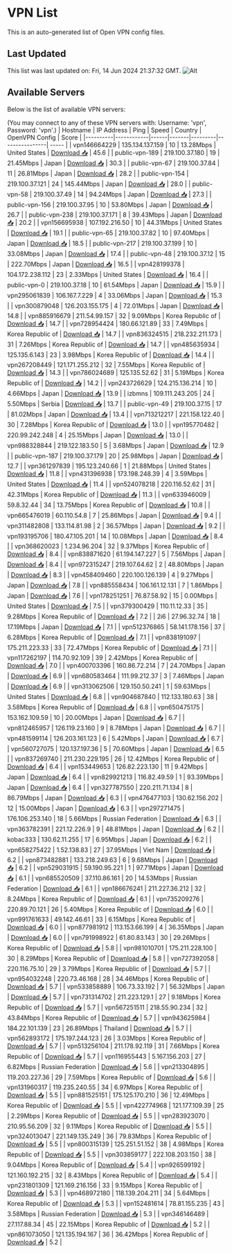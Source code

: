 # VPN List

This is an auto-generated list of Open VPN config files.

## Last Updated

This list was last updated on: Fri, 14 Jun 2024 21:37:32 GMT.
![Alt](https://repobeats.axiom.co/api/embed/186b98318ef1479477931607c1ad7d823f12451f.svg "Repobeats analytics image")

## Available Servers

Below is the list of available VPN servers:

(You may connect to any of these VPN servers with: Username: 'vpn', Password: 'vpn'.)
| Hostname | IP Address | Ping | Speed | Country | OpenVPN Config | Score |
|----------|------------|------|-------|---------|----------------| ----- |
| vpn146664229 | 135.134.137.159 | 10 | 13.28Mbps | United States | [Download 📥](./configs/server_0_US.ovpn) | 45.6 |
| public-vpn-189 | 219.100.37.180 | 19 | 21.45Mbps | Japan | [Download 📥](./configs/server_1_JP.ovpn) | 30.3 |
| public-vpn-67 | 219.100.37.84 | 11 | 26.81Mbps | Japan | [Download 📥](./configs/server_2_JP.ovpn) | 28.2 |
| public-vpn-154 | 219.100.37.121 | 24 | 145.44Mbps | Japan | [Download 📥](./configs/server_3_JP.ovpn) | 28.0 |
| public-vpn-58 | 219.100.37.49 | 14 | 94.24Mbps | Japan | [Download 📥](./configs/server_4_JP.ovpn) | 27.3 |
| public-vpn-156 | 219.100.37.95 | 10 | 53.80Mbps | Japan | [Download 📥](./configs/server_5_JP.ovpn) | 26.7 |
| public-vpn-238 | 219.100.37.171 | 8 | 39.43Mbps | Japan | [Download 📥](./configs/server_6_JP.ovpn) | 20.2 |
| vpn156695938 | 107.192.216.50 | 10 | 44.31Mbps | United States | [Download 📥](./configs/server_7_US.ovpn) | 19.1 |
| public-vpn-65 | 219.100.37.82 | 10 | 97.40Mbps | Japan | [Download 📥](./configs/server_8_JP.ovpn) | 18.5 |
| public-vpn-217 | 219.100.37.199 | 10 | 33.08Mbps | Japan | [Download 📥](./configs/server_9_JP.ovpn) | 17.4 |
| public-vpn-48 | 219.100.37.12 | 15 | 222.70Mbps | Japan | [Download 📥](./configs/server_10_JP.ovpn) | 16.5 |
| vpn428199378 | 104.172.238.112 | 23 | 2.33Mbps | United States | [Download 📥](./configs/server_11_US.ovpn) | 16.4 |
| public-vpn-0 | 219.100.37.18 | 10 | 61.54Mbps | Japan | [Download 📥](./configs/server_12_JP.ovpn) | 15.9 |
| vpn295061839 | 106.167.7.229 | 4 | 33.06Mbps | Japan | [Download 📥](./configs/server_13_JP.ovpn) | 15.3 |
| vpn300879048 | 126.203.155.175 | 4 | 72.01Mbps | Japan | [Download 📥](./configs/server_14_JP.ovpn) | 14.8 |
| vpn885916679 | 211.54.99.157 | 32 | 9.09Mbps | Korea Republic of | [Download 📥](./configs/server_15_KR.ovpn) | 14.7 |
| vpn728954424 | 180.66.121.89 | 33 | 7.49Mbps | Korea Republic of | [Download 📥](./configs/server_16_KR.ovpn) | 14.7 |
| vpn836324515 | 218.232.211.173 | 31 | 7.26Mbps | Korea Republic of | [Download 📥](./configs/server_17_KR.ovpn) | 14.7 |
| vpn485635934 | 125.135.6.143 | 23 | 3.98Mbps | Korea Republic of | [Download 📥](./configs/server_18_KR.ovpn) | 14.4 |
| vpn267208449 | 121.171.255.212 | 32 | 7.55Mbps | Korea Republic of | [Download 📥](./configs/server_19_KR.ovpn) | 14.3 |
| vpn786024689 | 125.135.52.62 | 31 | 5.19Mbps | Korea Republic of | [Download 📥](./configs/server_20_KR.ovpn) | 14.2 |
| vpn243726629 | 124.215.136.214 | 10 | 4.66Mbps | Japan | [Download 📥](./configs/server_21_JP.ovpn) | 13.9 |
| izbmns | 109.111.243.205 | 24 | 5.50Mbps | Serbia | [Download 📥](./configs/server_22_RS.ovpn) | 13.7 |
| public-vpn-49 | 219.100.37.15 | 17 | 81.02Mbps | Japan | [Download 📥](./configs/server_23_JP.ovpn) | 13.4 |
| vpn713212217 | 221.158.122.40 | 30 | 7.28Mbps | Korea Republic of | [Download 📥](./configs/server_24_KR.ovpn) | 13.0 |
| vpn195770482 | 220.99.242.248 | 4 | 25.15Mbps | Japan | [Download 📥](./configs/server_25_JP.ovpn) | 13.0 |
| vpn988328844 | 219.122.183.50 | 5 | 3.68Mbps | Japan | [Download 📥](./configs/server_26_JP.ovpn) | 12.9 |
| public-vpn-187 | 219.100.37.179 | 20 | 25.98Mbps | Japan | [Download 📥](./configs/server_27_JP.ovpn) | 12.7 |
| vpn361297839 | 195.123.240.66 | 1 | 21.88Mbps | United States | [Download 📥](./configs/server_28_US.ovpn) | 11.8 |
| vpn431396938 | 173.198.248.39 | 4 | 3.59Mbps | United States | [Download 📥](./configs/server_29_US.ovpn) | 11.4 |
| vpn524078218 | 220.116.52.62 | 31 | 42.31Mbps | Korea Republic of | [Download 📥](./configs/server_30_KR.ovpn) | 11.3 |
| vpn633946009 | 59.8.32.44 | 34 | 13.75Mbps | Korea Republic of | [Download 📥](./configs/server_31_KR.ovpn) | 10.8 |
| vpn665476019 | 60.110.54.8 | 7 | 25.86Mbps | Japan | [Download 📥](./configs/server_32_JP.ovpn) | 9.4 |
| vpn311482808 | 133.114.81.98 | 2 | 36.57Mbps | Japan | [Download 📥](./configs/server_33_JP.ovpn) | 9.2 |
| vpn193195706 | 180.47.105.201 | 14 | 10.08Mbps | Japan | [Download 📥](./configs/server_34_JP.ovpn) | 8.4 |
| vpn368620023 | 1.234.96.204 | 32 | 9.37Mbps | Korea Republic of | [Download 📥](./configs/server_35_KR.ovpn) | 8.4 |
| vpn838871620 | 61.194.147.227 | 5 | 7.56Mbps | Japan | [Download 📥](./configs/server_36_JP.ovpn) | 8.4 |
| vpn972315247 | 219.107.64.62 | 2 | 48.80Mbps | Japan | [Download 📥](./configs/server_37_JP.ovpn) | 8.3 |
| vpn458409460 | 220.100.126.139 | 4 | 9.27Mbps | Japan | [Download 📥](./configs/server_38_JP.ovpn) | 7.8 |
| vpn885558434 | 106.161.12.131 | 7 | 1.86Mbps | Japan | [Download 📥](./configs/server_39_JP.ovpn) | 7.6 |
| vpn178251251 | 76.87.58.92 | 15 | 0.00Mbps | United States | [Download 📥](./configs/server_40_US.ovpn) | 7.5 |
| vpn379300429 | 110.11.12.33 | 35 | 9.28Mbps | Korea Republic of | [Download 📥](./configs/server_41_KR.ovpn) | 7.2 |
| 2i6 | 27.96.32.74 | 18 | 17.19Mbps | Japan | [Download 📥](./configs/server_42_JP.ovpn) | 7.1 |
| vpn512376865 | 58.141.178.156 | 37 | 6.28Mbps | Korea Republic of | [Download 📥](./configs/server_43_KR.ovpn) | 7.1 |
| vpn838191097 | 175.211.223.33 | 33 | 72.47Mbps | Korea Republic of | [Download 📥](./configs/server_44_KR.ovpn) | 7.1 |
| vpn117262197 | 114.70.92.109 | 39 | 2.42Mbps | Korea Republic of | [Download 📥](./configs/server_45_KR.ovpn) | 7.0 |
| vpn400703396 | 160.86.72.214 | 7 | 24.70Mbps | Japan | [Download 📥](./configs/server_46_JP.ovpn) | 6.9 |
| vpn680583464 | 111.99.212.37 | 3 | 7.46Mbps | Japan | [Download 📥](./configs/server_47_JP.ovpn) | 6.9 |
| vpn313062506 | 129.150.50.241 | 1 | 59.63Mbps | United States | [Download 📥](./configs/server_48_US.ovpn) | 6.8 |
| vpn904687840 | 112.133.180.63 | 38 | 3.58Mbps | Korea Republic of | [Download 📥](./configs/server_49_KR.ovpn) | 6.8 |
| vpn650475175 | 153.162.109.59 | 10 | 20.00Mbps | Japan | [Download 📥](./configs/server_50_JP.ovpn) | 6.7 |
| vpn812465957 | 126.119.23.160 | 9 | 8.78Mbps | Japan | [Download 📥](./configs/server_51_JP.ovpn) | 6.7 |
| vpn481599114 | 126.203.161.123 | 6 | 5.42Mbps | Japan | [Download 📥](./configs/server_52_JP.ovpn) | 6.7 |
| vpn560727075 | 120.137.197.36 | 5 | 70.60Mbps | Japan | [Download 📥](./configs/server_53_JP.ovpn) | 6.5 |
| vpn837269740 | 211.230.229.195 | 26 | 12.42Mbps | Korea Republic of | [Download 📥](./configs/server_54_KR.ovpn) | 6.4 |
| vpn153449653 | 126.82.223.130 | 11 | 9.42Mbps | Japan | [Download 📥](./configs/server_55_JP.ovpn) | 6.4 |
| vpn829921213 | 116.82.49.59 | 1 | 93.39Mbps | Japan | [Download 📥](./configs/server_56_JP.ovpn) | 6.4 |
| vpn327787550 | 220.211.71.134 | 8 | 86.79Mbps | Japan | [Download 📥](./configs/server_57_JP.ovpn) | 6.3 |
| vpn476477103 | 130.62.156.202 | 12 | 15.00Mbps | Japan | [Download 📥](./configs/server_58_JP.ovpn) | 6.3 |
| vpn297271475 | 176.106.253.140 | 18 | 5.66Mbps | Russian Federation | [Download 📥](./configs/server_59_RU.ovpn) | 6.3 |
| vpn363782391 | 221.12.226.9 | 9 | 48.81Mbps | Japan | [Download 📥](./configs/server_60_JP.ovpn) | 6.2 |
| kobac333 | 130.62.11.255 | 17 | 6.95Mbps | Japan | [Download 📥](./configs/server_61_JP.ovpn) | 6.2 |
| vpn658275422 | 1.52.138.83 | 27 | 37.95Mbps | Viet Nam | [Download 📥](./configs/server_62_VN.ovpn) | 6.2 |
| vpn873482881 | 133.218.249.63 | 6 | 9.68Mbps | Japan | [Download 📥](./configs/server_63_JP.ovpn) | 6.2 |
| vpn529031915 | 59.190.95.221 | 1 | 97.71Mbps | Japan | [Download 📥](./configs/server_64_JP.ovpn) | 6.1 |
| vpn685520509 | 37.110.86.161 | 20 | 14.53Mbps | Russian Federation | [Download 📥](./configs/server_65_RU.ovpn) | 6.1 |
| vpn186676241 | 211.227.36.212 | 32 | 8.24Mbps | Korea Republic of | [Download 📥](./configs/server_66_KR.ovpn) | 6.1 |
| vpn735209276 | 220.89.70.121 | 26 | 5.40Mbps | Korea Republic of | [Download 📥](./configs/server_67_KR.ovpn) | 6.0 |
| vpn991761633 | 49.142.46.61 | 33 | 6.15Mbps | Korea Republic of | [Download 📥](./configs/server_68_KR.ovpn) | 6.0 |
| vpn877981912 | 113.153.66.199 | 4 | 36.35Mbps | Japan | [Download 📥](./configs/server_69_JP.ovpn) | 6.0 |
| vpn791998922 | 61.80.83.143 | 30 | 29.26Mbps | Korea Republic of | [Download 📥](./configs/server_70_KR.ovpn) | 5.8 |
| vpn981010701 | 175.211.228.100 | 30 | 8.29Mbps | Korea Republic of | [Download 📥](./configs/server_71_KR.ovpn) | 5.8 |
| vpn727392058 | 220.116.75.10 | 29 | 3.79Mbps | Korea Republic of | [Download 📥](./configs/server_72_KR.ovpn) | 5.7 |
| vpn954032248 | 220.73.46.168 | 28 | 34.46Mbps | Korea Republic of | [Download 📥](./configs/server_73_KR.ovpn) | 5.7 |
| vpn533858889 | 106.73.33.192 | 7 | 56.32Mbps | Japan | [Download 📥](./configs/server_74_JP.ovpn) | 5.7 |
| vpn731314702 | 211.223.129.1 | 27 | 9.18Mbps | Korea Republic of | [Download 📥](./configs/server_75_KR.ovpn) | 5.7 |
| vpn567251511 | 218.55.90.234 | 32 | 43.84Mbps | Korea Republic of | [Download 📥](./configs/server_76_KR.ovpn) | 5.7 |
| vpn943625984 | 184.22.101.139 | 23 | 26.89Mbps | Thailand | [Download 📥](./configs/server_77_TH.ovpn) | 5.7 |
| vpn562893172 | 175.197.244.123 | 26 | 3.03Mbps | Korea Republic of | [Download 📥](./configs/server_78_KR.ovpn) | 5.7 |
| vpn513256104 | 211.178.92.119 | 31 | 7.66Mbps | Korea Republic of | [Download 📥](./configs/server_79_KR.ovpn) | 5.7 |
| vpn116955443 | 5.167.156.203 | 27 | 6.82Mbps | Russian Federation | [Download 📥](./configs/server_80_RU.ovpn) | 5.6 |
| vpn213304895 | 119.203.227.36 | 29 | 7.59Mbps | Korea Republic of | [Download 📥](./configs/server_81_KR.ovpn) | 5.6 |
| vpn131960317 | 119.235.240.55 | 34 | 6.97Mbps | Korea Republic of | [Download 📥](./configs/server_82_KR.ovpn) | 5.5 |
| vpn881525151 | 175.125.170.210 | 36 | 12.49Mbps | Korea Republic of | [Download 📥](./configs/server_83_KR.ovpn) | 5.5 |
| vpn422774968 | 121.177.109.39 | 25 | 2.29Mbps | Korea Republic of | [Download 📥](./configs/server_84_KR.ovpn) | 5.5 |
| vpn283923070 | 210.95.56.209 | 32 | 9.11Mbps | Korea Republic of | [Download 📥](./configs/server_85_KR.ovpn) | 5.5 |
| vpn324013047 | 221.149.135.249 | 36 | 79.83Mbps | Korea Republic of | [Download 📥](./configs/server_86_KR.ovpn) | 5.5 |
| vpn800315139 | 125.251.51.152 | 38 | 4.98Mbps | Korea Republic of | [Download 📥](./configs/server_87_KR.ovpn) | 5.5 |
| vpn303859177 | 222.108.203.150 | 38 | 9.04Mbps | Korea Republic of | [Download 📥](./configs/server_88_KR.ovpn) | 5.4 |
| vpn926599192 | 121.160.192.215 | 32 | 8.43Mbps | Korea Republic of | [Download 📥](./configs/server_89_KR.ovpn) | 5.4 |
| vpn231801309 | 121.169.216.156 | 33 | 9.15Mbps | Korea Republic of | [Download 📥](./configs/server_90_KR.ovpn) | 5.3 |
| vpn468972180 | 118.139.204.211 | 34 | 5.64Mbps | Korea Republic of | [Download 📥](./configs/server_91_KR.ovpn) | 5.3 |
| vpn152481614 | 78.81.155.235 | 43 | 3.58Mbps | Russian Federation | [Download 📥](./configs/server_92_RU.ovpn) | 5.3 |
| vpn346146489 | 27.117.88.34 | 45 | 22.15Mbps | Korea Republic of | [Download 📥](./configs/server_93_KR.ovpn) | 5.2 |
| vpn861073050 | 121.135.194.167 | 36 | 36.42Mbps | Korea Republic of | [Download 📥](./configs/server_94_KR.ovpn) | 5.2 |

